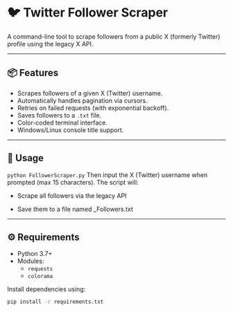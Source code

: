 # 🐦 Twitter Follower Scraper

A command-line tool to scrape followers from a public X (formerly Twitter) profile using the legacy X API.

---

## 📦 Features

- Scrapes followers of a given X (Twitter) username.
- Automatically handles pagination via cursors.
- Retries on failed requests (with exponential backoff).
- Saves followers to a `.txt` file.
- Color-coded terminal interface.
- Windows/Linux console title support.

---

## 🚀 Usage

`python FollowerScraper.py`
Then input the X (Twitter) username when prompted (max 15 characters). The script will:

- Scrape all followers via the legacy API

- Save them to a file named <username>_Followers.txt

---

## ⚙️ Requirements

- Python 3.7+
- Modules:
  - `requests`
  - `colorama`

Install dependencies using:

```bash
pip install -r requirements.txt
